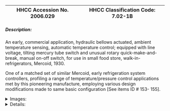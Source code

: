 | **HHCC Accession No. 2006.029** |**HHCC Classification Code:  7.02-1B**|
| ----------- | ----------- |
##### Description:
An early, commercial application, hydraulic bellows actuated, ambient temperature sensing, automatic temperature control; equipped with line voltage, tilting mercury tube switch and unusual rotary quick-make-and-break, manual on-off switch, for use in small food store, walk-in-refrigerators, Mercoid, 1930.  

One of a matched set of similar Mercoid, early refrigeration system controllers, profiling a range of temperature/pressure control applications met by this pioneering manufacture, employing various design modifications made to same basic configuration [See items ID # 153- 155].


<details>
	<summary>Images:</summary>
<div class="gallery gallery-wrapper--full" contenteditable="false" data-is-empty="false" data-translation="Add images" data-columns="6">
<figure class="gallery__item"><a href="#DOMAIN_NAME#gallery/7.02-1b.jpg" data-size="1808x1557"><img src="#DOMAIN_NAME#gallery/7.02-1b-thumbnail.jpg" alt=""></a></figure>
<figure class="gallery__item"><a href="#DOMAIN_NAME#gallery/7.02-1ba.jpg" data-size="1949x1665"><img src="#DOMAIN_NAME#gallery/7.02-1ba-thumbnail.jpg" alt=""></a></figure>
</div>
</details>


<details>
	<summary>Details:</summary>

##### Group:
7.02 Refrigerating and Air Conditioning Pressure and Temperature Controls - Commercial

##### Make:
Mercoid, American Radiator Company

##### Manufacturer:
Mercoid Control, American Radiator Company, USA [See note#1]

##### Model:
Un-marked

##### Serial No.:
Un-marked

##### Size:
6 x 3 x 9' high

##### Weight:
5 lbs.

##### Circa:
1930

##### Rating:
Exhibit, education, and research quality, illustrating a significant milestone in the evolution of early FHP, small commercial refrigeration system controls, employing hydraulic bellows actuators.

##### Patent Date/Number:


##### Provenance:
From York County (York Region) Ontario, once a rich agricultural hinterlands, attracting early settlement in the last years of the 18th century. Located on the north slopes of the Oak Ridges Moraine, within 20 miles of Toronto, the County would also attract early ex-urban development, to be come a wealthy market place for the emerging household and consumer technologies of the early and mid 20th century. 

This artifact was discovered in the 1950's in the used stock of T. H. Oliver, Refrigeration and Electric Sales and Service, Aurora, Ontario, an early worker in the field of agricultural, industrial and consumer technology.

##### Type and Design:
hydraulic bellows actuated, ambient air temperature, sensing unit in copper  
tilting mercury tube switching

##### Construction:
heavy steel, plated enclosure

##### Material:


##### Special Features:
Of special interest is the glass enclosed, mercury bulb switch, still in tact and operable. These are immensely fragile devices by definition and seldom have a long life, particularly after being taken out of service.  
Unusual Danfield rotary quick-make-and-break, snop action, manual on-off switch, HEPC approved, with white porcelain base and black Bakelite cover and control knob,with handsome corporate logo. 
Smith and Stone, with facilities in George town Ontario, 5 amp conduit fitting base for rotary switch  
Large electrical junction box with 4 electrical connector knock-outs, representative of the wiring practice approved for commercial equipment of the period, which required heavy steel shielded twin conductor cable referred to as BX.

##### Accessories:


##### Capacities:


##### Performance Characteristics:


##### Operation:


##### Control and Regulation:


##### Targeted Market Segment:


##### Consumer Acceptance:


##### Merchandising:


##### Market Price:


##### Technological Significance:
An exemplar of what is likely the first generation of wide spread, commercially manufactured and marketed pressure and temperature refrigeration controllers, popularly found in Canada.  

The control, designed to mounted inside the refrigerated space, sensed the temperature through a copper sheathed bellows mechanism. A line voltage, manual on-off switch was attached for convenience.  The rotary quick-make-and-break style was popular in the period, being extensively used on electrical stoves    

The electrical switching properties of mercury had been discovered and the tilting mercury bulb would become the switching method of choice for much of the early 20th century for fractional HP applications.  It was a period in which little empirical design data was available on alternating current switching.  With an induction motor rating of up to 1 HP, and a split-phase rating of ' HP this controller and most like it of the period was limited to fractional HP applications. 

One of a matched set of similar Mercoid, early refrigeration system controllers, profiling a range of temperature/pressure control applications met by this pioneering manufacture, employing design modifications made to this basic configuration. This economic, robust configuration provided a platform readily adaptable to a wide range of commercial refrigeration field requirements  [See items ID # 153- 155].

##### Industrial Significance:
A range of corporate names appear on the controls in the series, suggesting a range of corporate partnerships between Mercoid and other early players in the refrigeration control field: American Radiator Company; The Federal Gauge Company; Detroit Lubricator Company.  The genre would give way within the decade to smaller, more sophisticated engineering approaches, yielding increasingly more precise refrigeration system control [See ID # 163 to 165].

##### Socio-economic Significance:
This generation of pioneering work in commercial refrigeration applications of  FHP, automatic control engineering, with all its limitations, none the less enabled the first generation of commercial refrigerated appliances to hit the market. Included were 'reach-in-refrigerators', 'walk-in-refrigerators' and refrigerated display cases that would soon appear in the local food market [See note 2]. The life of Canadians was about to change dramatically, with a range of fresh foods and new taste delights to be experienced - year around. 

It was a period devoid of the large, chain food stores, of the late 20th and early 21st century. These would have to await the development of subsequent generations of food store refrigeration equipment, which were still several decades away.  In the interim the small, often family run, store would flourish, supported by this new 20th century refrigeration equipment and automatic control technology
  
The commercial reach-in refrigerator designed for small food store applications was an adaptation of the household cabinet refrigerator, larger in size and with greater horsepower. However, the small commercial walk-in refrigerator was a new, exciting innovation of the period.  

Here-to-for entire refrigerated rooms appeared in refrigerated warehouse facilities only, operated by high-pressure ammonia refrigeration compressors. With the development of small FHP systems and the availability of low-pressure refrigerants that would all quickly change. Meticulously constructed with wooden framing and tar coated, natural cork panels, they would be the marvel of the day. [See classification 8.02 for samples of natural cork insulation]

##### Socio-cultural Significance:
- See above

##### Donor:
G. Leslie Oliver, The T. H. Oliver HVACR Collection

##### HHCC Storage Location:


##### Tracking:


##### Bibliographic References:


##### Notes:
1) A Google Search of Mercoid, Jan. 2005 indicates that the company name is still associated with the field, now as a division of the Dwyer Instruments Inc. Michigan City Ind. 
2) for images of early commercial refrigerated appliances see Kelvinator and Frigidaire applications manuals

##### Related Reports:

</details>
